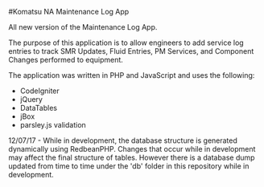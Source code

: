 #Komatsu NA Maintenance Log App

All new version of the Maintenance Log App.

The purpose of this application is to allow engineers to add service log entries to track SMR Updates, Fluid Entries, PM Services, and Component Changes performed to equipment.

The application was written in PHP and JavaScript and uses the following:
- CodeIgniter
- jQuery
- DataTables
- jBox
- parsley.js validation

12/07/17 - While in development, the database structure is generated dynamically using RedbeanPHP. Changes that occur while in development may affect the final structure of tables. However there is a database dump updated from time to time under the 'db' folder in this repository while in development.